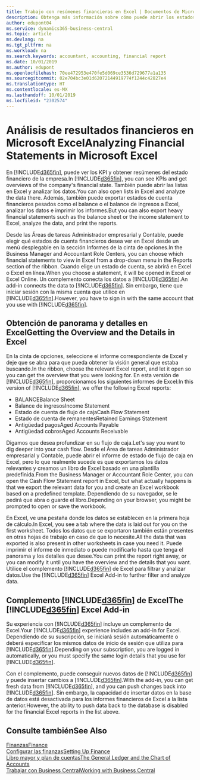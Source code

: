```yaml
---
title: Trabajo con resúmenes financieras en Excel | Documentos de Microsoft
description: Obtenga más información sobre cómo puede abrir los estados de cuenta en Microsoft Excel desde Business Central para un mejor análisis.
author: edupont04
ms.service: dynamics365-business-central
ms.topic: article
ms.devlang: na
ms.tgt_pltfrm: na
ms.workload: na
ms.search.keywords: accountant, accounting, financial report
ms.date: 10/01/2019
ms.author: edupont
ms.openlocfilehash: 70ee472953e470fe5d069ce3536d729677a1a135
ms.sourcegitcommit: 02e704bc3e01d62072144919774f1244c42827e4
ms.translationtype: HT
ms.contentlocale: es-MX
ms.lasthandoff: 10/01/2019
ms.locfileid: "2302574"
---
```

# <a name="analyzing-financial-statements-in-microsoft-excel"></a><span data-ttu-id="71a8e-103">Análisis de resultados financieros en Microsoft Excel</span><span class="sxs-lookup"><span data-stu-id="71a8e-103">Analyzing Financial Statements in Microsoft Excel</span></span>
<span data-ttu-id="71a8e-104">En [!INCLUDE[d365fin](includes/d365fin_md.md)], puede ver los KPI y obtener resúmenes del estado financiero de la empresa.</span><span class="sxs-lookup"><span data-stu-id="71a8e-104">In [!INCLUDE[d365fin](includes/d365fin_md.md)], you can see KPIs and get overviews of the company's financial state.</span></span> <span data-ttu-id="71a8e-105">También puede abrir las listas en Excel y analizar los datos.</span><span class="sxs-lookup"><span data-stu-id="71a8e-105">You can also open lists in Excel and analyze the data there.</span></span> <span data-ttu-id="71a8e-106">Además, también puede exportar estados de cuenta financieros pesados como el balance o el balance de ingresos a Excel, analizar los datos e imprimir los informes.</span><span class="sxs-lookup"><span data-stu-id="71a8e-106">But you can also export heavy financial statements such as the balance sheet or the income statement to Excel, analyze the data, and print the reports.</span></span>  

<span data-ttu-id="71a8e-107">Desde las Áreas de tareas Administrador empresarial y Contable, puede elegir qué estados de cuenta financieros desea ver en Excel desde un menú desplegable en la sección Informes de la cinta de opciones.</span><span class="sxs-lookup"><span data-stu-id="71a8e-107">In the Business Manager and Accountant Role Centers, you can choose which financial statements to view in Excel from a drop-down menu in the Reports section of the ribbon.</span></span> <span data-ttu-id="71a8e-108">Cuando elige un estado de cuenta, se abrirá en Excel o Excel en línea.</span><span class="sxs-lookup"><span data-stu-id="71a8e-108">When you choose a statement, it will be opened in Excel or Excel Online.</span></span> <span data-ttu-id="71a8e-109">Un complemento conecta los datos a [!INCLUDE[d365fin](includes/d365fin_md.md)].</span><span class="sxs-lookup"><span data-stu-id="71a8e-109">An add-in connects the data to [!INCLUDE[d365fin](includes/d365fin_md.md)].</span></span> <span data-ttu-id="71a8e-110">Sin embargo, tiene que iniciar sesión con la misma cuenta que utilice en [!INCLUDE[d365fin](includes/d365fin_md.md)].</span><span class="sxs-lookup"><span data-stu-id="71a8e-110">However, you have to sign in with the same account that you use with [!INCLUDE[d365fin](includes/d365fin_md.md)].</span></span>  

## <a name="getting-the-overview-and-the-details-in-excel"></a><span data-ttu-id="71a8e-111">Obtención de panorama y detalles en Excel</span><span class="sxs-lookup"><span data-stu-id="71a8e-111">Getting the Overview and the Details in Excel</span></span>
<span data-ttu-id="71a8e-112">En la cinta de opciones, seleccione el informe correspondiente de Excel y deje que se abra para que pueda obtener la visión general que estaba buscando.</span><span class="sxs-lookup"><span data-stu-id="71a8e-112">In the ribbon, choose the relevant Excel report, and let it open so you can get the overview that you were looking for.</span></span> <span data-ttu-id="71a8e-113">En esta versión de [!INCLUDE[d365fin](includes/d365fin_md.md)], proporcionamos los siguientes informes de Excel:</span><span class="sxs-lookup"><span data-stu-id="71a8e-113">In this version of [!INCLUDE[d365fin](includes/d365fin_md.md)], we offer the following Excel reports:</span></span>

- <span data-ttu-id="71a8e-114">BALANCE</span><span class="sxs-lookup"><span data-stu-id="71a8e-114">Balance Sheet</span></span>  
- <span data-ttu-id="71a8e-115">Balance de ingresos</span><span class="sxs-lookup"><span data-stu-id="71a8e-115">Income Statement</span></span>  
- <span data-ttu-id="71a8e-116">Estado de cuenta de flujo de caja</span><span class="sxs-lookup"><span data-stu-id="71a8e-116">Cash Flow Statement</span></span>  
- <span data-ttu-id="71a8e-117">Estado de cuenta de remanentes</span><span class="sxs-lookup"><span data-stu-id="71a8e-117">Retained Earnings Statement</span></span>  
- <span data-ttu-id="71a8e-118">Antigüedad pagos</span><span class="sxs-lookup"><span data-stu-id="71a8e-118">Aged Accounts Payable</span></span>  
- <span data-ttu-id="71a8e-119">Antigüedad cobros</span><span class="sxs-lookup"><span data-stu-id="71a8e-119">Aged Accounts Receivable</span></span>  

<span data-ttu-id="71a8e-120">Digamos que desea profundizar en su flujo de caja.</span><span class="sxs-lookup"><span data-stu-id="71a8e-120">Let's say you want to dig deeper into your cash flow.</span></span> <span data-ttu-id="71a8e-121">Desde el Área de tareas Administrador empresarial y Contable, puede abrir el informe de estado de flujo de caja en Excel, pero lo que realmente sucede es que exportamos los datos relevantes y creamos un libro de Excel basado en una plantilla predefinida.</span><span class="sxs-lookup"><span data-stu-id="71a8e-121">From the Business Manager or Accountant Role Center, you can open the Cash Flow Statement report in Excel, but what actually happens is that we export the relevant data for you and create an Excel workbook based on a predefined template.</span></span> <span data-ttu-id="71a8e-122">Dependiendo de su navegador, se le pedirá que abra o guarde el libro.</span><span class="sxs-lookup"><span data-stu-id="71a8e-122">Depending on your browser, you might be prompted to open or save the workbook.</span></span>  

<span data-ttu-id="71a8e-123">En Excel, ve una pestaña donde los datos se establecen en la primera hoja de cálculo.</span><span class="sxs-lookup"><span data-stu-id="71a8e-123">In Excel, you see a tab where the data is laid out for you on the first worksheet.</span></span> <span data-ttu-id="71a8e-124">Todos los datos que se exportaron también están presentes en otras hojas de trabajo en caso de que lo necesite.</span><span class="sxs-lookup"><span data-stu-id="71a8e-124">All the data that was exported is also present in other worksheets in case you need it.</span></span> <span data-ttu-id="71a8e-125">Puede imprimir el informe de inmediato o puede modificarlo hasta que tenga el panorama y los detalles que desee.</span><span class="sxs-lookup"><span data-stu-id="71a8e-125">You can print the report right away, or you can modify it until you have the overview and the details that you want.</span></span> <span data-ttu-id="71a8e-126">Utilice el complemento [!INCLUDE[d365fin](includes/d365fin_md.md)] de Excel para filtrar y analizar datos.</span><span class="sxs-lookup"><span data-stu-id="71a8e-126">Use the [!INCLUDE[d365fin](includes/d365fin_md.md)] Excel Add-in to further filter and analyze data.</span></span>  

## <a name="the-included365finincludesd365fin_mdmd-excel-add-in"></a><span data-ttu-id="71a8e-127">Complemento [!INCLUDE[d365fin](includes/d365fin_md.md)] de Excel</span><span class="sxs-lookup"><span data-stu-id="71a8e-127">The [!INCLUDE[d365fin](includes/d365fin_md.md)] Excel Add-in</span></span>
<span data-ttu-id="71a8e-128">Su experiencia con [!INCLUDE[d365fin](includes/d365fin_md.md)] incluye un complemento de Excel.</span><span class="sxs-lookup"><span data-stu-id="71a8e-128">Your [!INCLUDE[d365fin](includes/d365fin_md.md)] experience includes an add-in for Excel.</span></span> <span data-ttu-id="71a8e-129">Dependiendo de su suscripción, se iniciará sesión automáticamente o deberá especificar los mismos datos de inicio de sesión que utiliza para [!INCLUDE[d365fin](includes/d365fin_md.md)].</span><span class="sxs-lookup"><span data-stu-id="71a8e-129">Depending on your subscription, you are logged in automatically, or you must specify the same login details that you use for [!INCLUDE[d365fin](includes/d365fin_md.md)].</span></span>  

<span data-ttu-id="71a8e-130">Con el complemento, puede conseguir nuevos datos de [!INCLUDE[d365fin](includes/d365fin_md.md)] y puede insertar cambios a [!INCLUDE[d365fin](includes/d365fin_md.md)].</span><span class="sxs-lookup"><span data-stu-id="71a8e-130">With the add-in, you can get fresh data from [!INCLUDE[d365fin](includes/d365fin_md.md)], and you can push changes back into [!INCLUDE[d365fin](includes/d365fin_md.md)].</span></span> <span data-ttu-id="71a8e-131">Sin embargo, la capacidad de insertar datos en la base de datos está desactivada para los informes financieros de Excel a la lista anterior.</span><span class="sxs-lookup"><span data-stu-id="71a8e-131">However, the ability to push data back to the database is disabled for the financial Excel reports in the list above.</span></span>  

## <a name="see-also"></a><span data-ttu-id="71a8e-132">Consulte también</span><span class="sxs-lookup"><span data-stu-id="71a8e-132">See Also</span></span>
[<span data-ttu-id="71a8e-133">Finanzas</span><span class="sxs-lookup"><span data-stu-id="71a8e-133">Finance</span></span>](finance.md)  
[<span data-ttu-id="71a8e-134">Configurar las finanzas</span><span class="sxs-lookup"><span data-stu-id="71a8e-134">Setting Up Finance</span></span>](finance-setup-finance.md)  
[<span data-ttu-id="71a8e-135">Libro mayor y plan de cuentas</span><span class="sxs-lookup"><span data-stu-id="71a8e-135">The General Ledger and the Chart of Accounts</span></span>](finance-general-ledger.md)  
[<span data-ttu-id="71a8e-136">Trabajar con Business Central</span><span class="sxs-lookup"><span data-stu-id="71a8e-136">Working with Business Central</span></span>](ui-work-product.md)  
